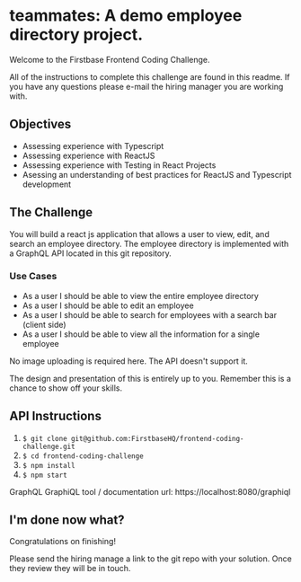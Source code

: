 # teammates: A demo employee directory project.
Welcome to the Firstbase Frontend Coding Challenge.

All of the instructions to complete this challenge are found in this readme. If you have any questions please e-mail the hiring manager you are working with.

## Objectives
* Assessing experience with Typescript
* Assessing experience with ReactJS
* Assessing experience with Testing in React Projects
* Asessing an understanding of best practices for ReactJS and Typescript development

## The Challenge
You will build a react js application that allows a user to view, edit, and search an employee directory. The employee directory is implemented with a GraphQL API located in this git repository.

### Use Cases
* As a user I should be able to view the entire employee directory
* As a user I should be able to edit an employee
* As a user I should be able to search for employees with a search bar (client side)
* As a user I should be able to view all the information for a single employee

No image uploading is required here. The API doesn't support it.


The design and presentation of this is entirely up to you. Remember this is a chance to show off your skills.

## API Instructions
1. `$ git clone git@github.com:FirstbaseHQ/frontend-coding-challenge.git`
2. `$ cd frontend-coding-challenge`
3. `$ npm install`
4. `$ npm start`

GraphQL GraphiQL tool / documentation url:
https://localhost:8080/graphiql

## I'm done now what?
Congratulations on finishing!

Please send the hiring manage a link to the git repo with your solution. Once they review they will be in touch.

